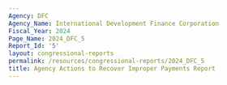 ```yaml
---
Agency: DFC
Agency_Name: International Development Finance Corporation
Fiscal_Year: 2024
Page_Name: 2024_DFC_5
Report_Id: '5'
layout: congressional-reports
permalink: /resources/congressional-reports/2024_DFC_5
title: Agency Actions to Recover Improper Payments Report
---
```

